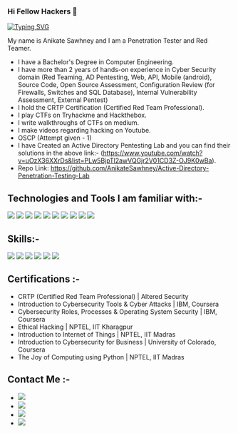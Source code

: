### Hi Fellow Hackers 👋

[![Typing SVG](https://readme-typing-svg.herokuapp.com/?lines=Welcome+to+my+Github+Profile)](https://git.io/typing-svg)

My name is Anikate Sawhney and I am a Penetration Tester and Red Teamer. 
* I have a Bachelor's Degree in Computer Engineering. 
* I have more than 2 years of hands-on experience in Cyber Security domain (Red Teaming, AD Pentesting, Web, API, Mobile (android), Source Code, Open Source Assessment, Configuration Review (for Firewalls, Switches and SQL Database), Internal Vulnerability Assessment, External Pentest)
* I hold the CRTP Certification (Certified Red Team Professional).
* I play CTFs on Tryhackme and Hackthebox.
* I write walkthroughs of CTFs on medium.
* I make videos regarding hacking on Youtube.
* OSCP (Attempt given - 1)
* I have Created an Active Directory Pentesting Lab and you can find their solutions in the above link:- (https://www.youtube.com/watch?v=uOzX36XXrDs&list=PLw5BjpTl2awVQGjr2V01CD3Z-OJ9K0wBa).
* Repo Link: https://github.com/AnikateSawhney/Active-Directory-Penetration-Testing-Lab

## Technologies and Tools I am familiar with:-
<image src="![Xbox](https://img.shields.io/badge/Certipy-%23107C10.svg?style=for-the-badge&logo=xbox&logoColor=white)"> <image src="https://img.shields.io/badge/Prisma-%23362D59.svg?style=for-the-badge&logo=&logoColor=white"> <image src="https://img.shields.io/badge/Rubeus-%238A4182?style=for-the-badge&logo=&logoColor=white"> <image src="https://img.shields.io/badge/Mimikatz-%23006E99.svg?style=for-the-badge&logo=&logoColor=white"> <image src="https://img.shields.io/badge/Crackmapexec-53FC18?style=for-the-badge&logo=&logoColor=white">
<image src="https://img.shields.io/badge/Qualys-4D4D4D?style=for-the-badge&logo=&logoColor=white"> <image src="https://img.shields.io/badge/Checkmarx-0078D6?style=for-the-badge&logo=&logoColor=white"> <image src="https://img.shields.io/badge/Nessus-FCC624?style=for-the-badge&logo=&logoColor=black"> <image src="https://img.shields.io/badge/Python-3776AB?style=for-the-badge&logo=python&logoColor=black"> <image src="https://img.shields.io/badge/Powerview-557C94?style=for-the-badge&logo=&logoColor=white"> 

  ## Skills:-
<image src="https://img.shields.io/badge/Network%20Pentesting-4D4D4D?style=for-the-badge&logo=osint%20terminal&logoColor=white%22">
<image src="https://img.shields.io/badge/Web%20App%20Penetration%20Testing-E95420?style=for-the-badge&logoColor=white"> 
<image src="https://img.shields.io/badge/External%20Pentesting-%2311AB00.svg?&style=for-the-badge&logoColor=white">
<image src="https://img.shields.io/badge/Active%20Directory%20Pentesting-A81D33?style=for-the-badge&logoColor=white">
<image src="https://img.shields.io/badge/Source%20Code%2COpen%20Source%Assessment-3776AB?style=for-the-badge&logoColor=black">
<image src="https://img.shields.io/badge/Internal%Vulnerabiltiy%Assessment-1CE783?style=for-the-badge&logoColor=white">
  
  ## Certifications :-
 * CRTP (Certified Red Team Professional) | Altered Security
 * Introduction to Cybersecurity Tools & Cyber Attacks | IBM, Coursera
 * Cybersecurity Roles, Processes & Operating System Security | IBM, Coursera
 * Ethical Hacking | NPTEL, IIT Kharagpur
 * Introduction to Internet of Things | NPTEL, IIT Madras
 * Introduction to Cybersecurity for Business | University of Colorado, Coursera
 * The Joy of Computing using Python | NPTEL, IIT Madras
  
  ## Contact Me :-
 * <a href="https://www.linkedin.com/in/anikate-sawhney-a9078a16b/"><img src="https://img.shields.io/badge/LinkedIn-1DA1F2?style=for-the-badge&logo=twitter&logoColor=white"></a>
 * <a href="https://www.youtube.com/channel/UCe8huYZp8GUgd2UePmRlUoQ/"><img src="https://img.shields.io/badge/Youtube-D14836?style=for-the-badge&logo=gmail&logoColor=white"></a>
 * <a href="https://twitter.com/AnikateSawhney"><img src="https://img.shields.io/badge/Twitter-1DA1F2?style=for-the-badge&logo=twitter&logoColor=white"></a>
 * <a href="mailto:anikatesawhney549@gmail.com"><img src="https://img.shields.io/badge/GMAIL-D14836?style=for-the-badge&logo=gmail&logoColor=white"></a>
